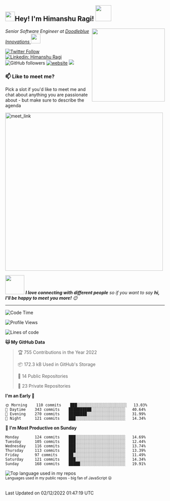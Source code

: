 <h2><img src="https://emojis.slackmojis.com/emojis/images/1531849430/4246/blob-sunglasses.gif?1531849430" width="30"/>Hey! I'm Himanshu Ragi! <img src="https://media.giphy.com/media/12oufCB0MyZ1Go/giphy.gif" width="50"></h2>
<img align='right' src="https://media.giphy.com/media/M9gbBd9nbDrOTu1Mqx/giphy.gif" width="230">
<p><em>Senior Software Engineer at <a href="https://www.doodleblue.com/">Doodleblue Innovations
</a><img src="https://media.giphy.com/media/WUlplcMpOCEmTGBtBW/giphy.gif" width="30">
</em></p>

[![Twitter Follow](https://img.shields.io/twitter/follow/himanshuragi?label=Follow)](https://twitter.com/intent/follow?screen_name=himanshuragi)
[![Linkedin: Himanshu Ragi](https://img.shields.io/badge/-Himanshu-blue?style=flat-square&logo=Linkedin&logoColor=white&link=https://www.linkedin.com/in/himanshuragi/)](https://www.linkedin.com/in/himanshuragi/)
![GitHub followers](https://img.shields.io/github/followers/himanshuragi456?label=Follow&style=social)
[![website](https://img.shields.io/badge/Website-46a2f1.svg?&style=flat-square&logo=Google-Chrome&logoColor=white&link=https://himanshu-ragi.web.app/)](https://himanshu-ragi.web.app/)
![](https://visitor-badge.glitch.me/badge?page_id=himanshuragi456.himanshuragi456)

### 📫 Like to meet me?

Pick a slot if you'd like to meet me and chat about anything you are passionate about - but make sure to describe the agenda

<a href="https://calendly.com/hirehimanshuragi/30min" target="_blank">
<img width="498" alt="meet_link" src="https://user-images.githubusercontent.com/15426564/144297439-f530f383-e73e-41e0-9914-a9b7d3f432e5.png"></a>


<img src="https://media.giphy.com/media/LnQjpWaON8nhr21vNW/giphy.gif" width="60"> <em><b>I love connecting with different people</b> so if you want to say <b>hi, I'll be happy to meet you more!</b> 😊</em>

---
<!--START_SECTION:waka-->
![Code Time](http://img.shields.io/badge/Code%20Time-2%2C131%20hrs%2011%20mins-blue)

![Profile Views](http://img.shields.io/badge/Profile%20Views-885-blue)

![Lines of code](https://img.shields.io/badge/From%20Hello%20World%20I%27ve%20Written-1%20Million%20lines%20of%20code-blue)

**🐱 My GitHub Data**

> 🏆 755 Contributions in the Year 2022
 >
> 📦 172.3 kB Used in GitHub's Storage
 >
> 📜 14 Public Repositories
 >
> 🔑 23 Private Repositories  
 >
**I'm an Early 🐤**

```text
🌞 Morning    110 commits    ███░░░░░░░░░░░░░░░░░░░░░░   13.03% 
🌆 Daytime    343 commits    ██████████░░░░░░░░░░░░░░░   40.64% 
🌃 Evening    270 commits    ████████░░░░░░░░░░░░░░░░░   31.99% 
🌙 Night      121 commits    ███░░░░░░░░░░░░░░░░░░░░░░   14.34%

```

📅 **I'm Most Productive on Sunday**

```text
Monday       124 commits    ███░░░░░░░░░░░░░░░░░░░░░░   14.69% 
Tuesday      105 commits    ███░░░░░░░░░░░░░░░░░░░░░░   12.44% 
Wednesday    116 commits    ███░░░░░░░░░░░░░░░░░░░░░░   13.74% 
Thursday     113 commits    ███░░░░░░░░░░░░░░░░░░░░░░   13.39% 
Friday       97 commits     ██░░░░░░░░░░░░░░░░░░░░░░░   11.49% 
Saturday     121 commits    ███░░░░░░░░░░░░░░░░░░░░░░   14.34% 
Sunday       168 commits    █████░░░░░░░░░░░░░░░░░░░░   19.91%

```

<div align="left">
  <img width="" src="https://github-readme-stats.vercel.app/api/top-langs/?username=himanshuragi456&layout=compact&hide_title=1&card_width=300&theme=dark" alt="Top language used in my repos" />
  <br />
  <small>Languages used in my public repos - big fan of JavaScript 😛</small>
  <br />
  <br />
</div>

 Last Updated on 02/12/2022 01:47:19 UTC